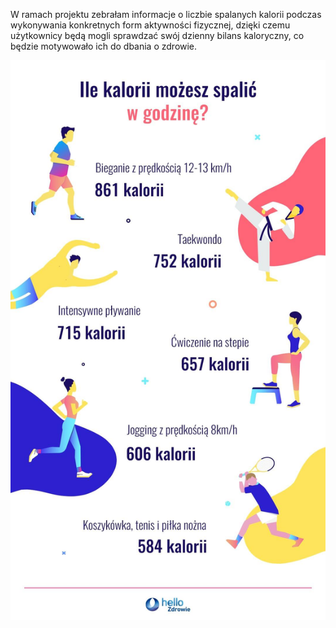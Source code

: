 W ramach projektu zebrałam informacje o liczbie spalanych kalorii podczas wykonywania konkretnych form aktywności fizycznej, dzięki czemu użytkownicy będą mogli sprawdzać swój dzienny bilans kaloryczny, co będzie motywowało ich do dbania o zdrowie. 

![sporty](obrazy/sporty.jpg)